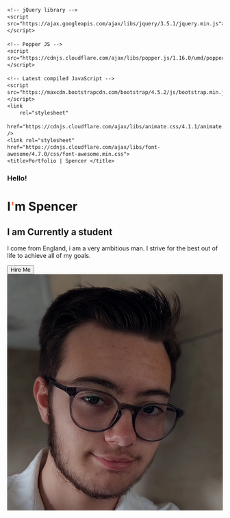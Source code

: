 <!DOCTYPE html>
<html lang="en">
<head>
    <meta charset="UTF-8">
    <meta http-equiv="X-UA-Compatible" content="IE=edge">
    <meta name="viewport" content="width=device-width, initial-scale=1.0">
    <link rel="stylesheet" href="./style/style.css" type="text/css"/>
    <link rel="icon" href="./img/icon.jpg"" sizes="32x32" />
    <link rel="icon" href="./img/icon.jpg" sizes="192x192" />
    <link rel="apple-touch-icon-precomposed" href="./img/icon.jpg" />
    <meta name="msapplication-TileImage" content="./img/icon.jpg" />
    <!-- Latest compiled and minified CSS -->
    <link rel="stylesheet" href="https://maxcdn.bootstrapcdn.com/bootstrap/4.5.2/css/bootstrap.min.css">

    <!-- jQuery library -->
    <script src="https://ajax.googleapis.com/ajax/libs/jquery/3.5.1/jquery.min.js"></script>

    <!-- Popper JS -->
    <script src="https://cdnjs.cloudflare.com/ajax/libs/popper.js/1.16.0/umd/popper.min.js"></script>

    <!-- Latest compiled JavaScript -->
    <script src="https://maxcdn.bootstrapcdn.com/bootstrap/4.5.2/js/bootstrap.min.js"></script>
    <link
        rel="stylesheet"
        href="https://cdnjs.cloudflare.com/ajax/libs/animate.css/4.1.1/animate.min.css"
    />
    <link rel="stylesheet" href="https://cdnjs.cloudflare.com/ajax/libs/font-awesome/4.7.0/css/font-awesome.min.css">   
    <title>Portfolio | Spencer </title>
</head>
<body>
    <div class="hero_section">
        <div class="container">
            <div class="row">
                <div class="col-lg-6 col-md-6 col-ms-12 col-xs-12">
                    <h3>Hello!</h3>
                    <h1>I<span style="color: #f87652;">'</span>m Spencer</h1>
                    <h2>I am Currently a student</h2>
                    <p>I come from England, i am a very ambitious man. I strive for the best out of life to achieve all of my goals.</p>
                    <div class="btn_container">
                        <a href="./portfolio/index.html"><button class="btn btn-light animate__animated">Hire Me</button></a>
                    </div>
                </div>
                <div class="col-lg-6 col-md-6 col-ms-12 col-xs-12">
                    <center>
                        <img src="./img/profile.jpg" alt="">
                    </center>
                </div>
            </div>
        </div>
    </div>
    <div id="particles-js"></div>
    <script src="https://cdn.jsdelivr.net/particles.js/2.0.0/particles.min.js"></script>
    <script>
        particlesJS.load('particles-js', 'particles.json',
        function(){
            console.log('particles.json loaded...')
        })
    </script>   
    <script type="text/javascript" src="./js/app.js"></script>
    <script type="text/javascript" src="./js/particles.js"></script>

</body>
</html>
                                                          
